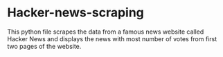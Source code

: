 # Hacker-news-scraping
This python file scrapes the data from a famous news website called Hacker News and displays the news with most number of votes from first two pages of the website.
